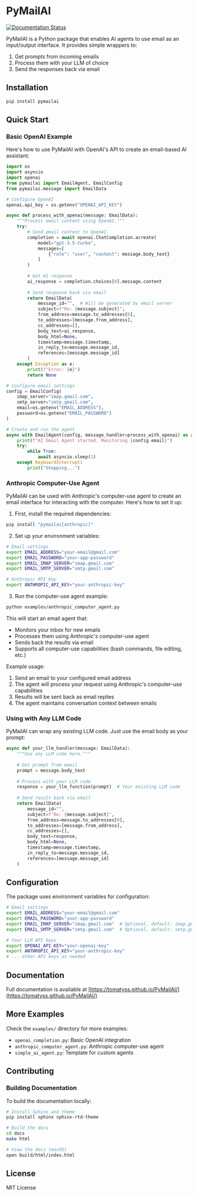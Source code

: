 # PyMailAI

[![Documentation Status](https://github.com/tomatyss/PyMailAI/actions/workflows/docs.yml/badge.svg)](https://tomatyss.github.io/PyMailAI/)

PyMailAI is a Python package that enables AI agents to use email as an input/output interface. It provides simple wrappers to:
1. Get prompts from incoming emails
2. Process them with your LLM of choice
3. Send the responses back via email

## Installation

```bash
pip install pymailai
```

## Quick Start

### Basic OpenAI Example

Here's how to use PyMailAI with OpenAI's API to create an email-based AI assistant:

```python
import os
import asyncio
import openai
from pymailai import EmailAgent, EmailConfig
from pymailai.message import EmailData

# Configure OpenAI
openai.api_key = os.getenv("OPENAI_API_KEY")

async def process_with_openai(message: EmailData):
    """Process email content using OpenAI."""
    try:
        # Send email content to OpenAI
        completion = await openai.ChatCompletion.acreate(
            model="gpt-3.5-turbo",
            messages=[
                {"role": "user", "content": message.body_text}
            ]
        )
        
        # Get AI response
        ai_response = completion.choices[0].message.content
        
        # Send response back via email
        return EmailData(
            message_id="",  # Will be generated by email server
            subject=f"Re: {message.subject}",
            from_address=message.to_addresses[0],
            to_addresses=[message.from_address],
            cc_addresses=[],
            body_text=ai_response,
            body_html=None,
            timestamp=message.timestamp,
            in_reply_to=message.message_id,
            references=[message.message_id]
        )
    except Exception as e:
        print(f"Error: {e}")
        return None

# Configure email settings
config = EmailConfig(
    imap_server="imap.gmail.com",
    smtp_server="smtp.gmail.com",
    email=os.getenv("EMAIL_ADDRESS"),
    password=os.getenv("EMAIL_PASSWORD")
)

# Create and run the agent
async with EmailAgent(config, message_handler=process_with_openai) as agent:
    print(f"AI Email Agent started. Monitoring {config.email}")
    try:
        while True:
            await asyncio.sleep(1)
    except KeyboardInterrupt:
        print("Stopping...")
```

### Anthropic Computer-Use Agent

PyMailAI can be used with Anthropic's computer-use agent to create an email interface for interacting with the computer. Here's how to set it up:

1. First, install the required dependencies:
```bash
pip install "pymailai[anthropic]"
```

2. Set up your environment variables:
```bash
# Email settings
export EMAIL_ADDRESS="your-email@gmail.com"
export EMAIL_PASSWORD="your-app-password"
export EMAIL_IMAP_SERVER="imap.gmail.com"
export EMAIL_SMTP_SERVER="smtp.gmail.com"

# Anthropic API key
export ANTHROPIC_API_KEY="your-anthropic-key"
```

3. Run the computer-use agent example:
```bash
python examples/anthropic_computer_agent.py
```

This will start an email agent that:
- Monitors your inbox for new emails
- Processes them using Anthropic's computer-use agent
- Sends back the results via email
- Supports all computer-use capabilities (bash commands, file editing, etc.)

Example usage:
1. Send an email to your configured email address
2. The agent will process your request using Anthropic's computer-use capabilities
3. Results will be sent back as email replies
4. The agent maintains conversation context between emails

### Using with Any LLM Code

PyMailAI can wrap any existing LLM code. Just use the email body as your prompt:

```python
async def your_llm_handler(message: EmailData):
    """Use any LLM code here."""
    
    # Get prompt from email
    prompt = message.body_text
    
    # Process with your LLM code
    response = your_llm_function(prompt)  # Your existing LLM code
    
    # Send result back via email
    return EmailData(
        message_id="",
        subject=f"Re: {message.subject}",
        from_address=message.to_addresses[0],
        to_addresses=[message.from_address],
        cc_addresses=[],
        body_text=response,
        body_html=None,
        timestamp=message.timestamp,
        in_reply_to=message.message_id,
        references=[message.message_id]
    )
```

## Configuration

The package uses environment variables for configuration:

```bash
# Email settings
export EMAIL_ADDRESS="your-email@gmail.com"
export EMAIL_PASSWORD="your-app-password"
export EMAIL_IMAP_SERVER="imap.gmail.com"  # Optional, default: imap.gmail.com
export EMAIL_SMTP_SERVER="smtp.gmail.com"  # Optional, default: smtp.gmail.com

# Your LLM API keys
export OPENAI_API_KEY="your-openai-key"
export ANTHROPIC_API_KEY="your-anthropic-key"
# ... other API keys as needed
```

## Documentation

Full documentation is available at [https://tomatyss.github.io/PyMailAI/](https://tomatyss.github.io/PyMailAI/)

## More Examples

Check the `examples/` directory for more examples:
- `openai_completion.py`: Basic OpenAI integration
- `anthropic_computer_agent.py`: Anthropic computer-use agent
- `simple_ai_agent.py`: Template for custom agents

## Contributing

### Building Documentation

To build the documentation locally:

```bash
# Install Sphinx and theme
pip install sphinx sphinx-rtd-theme

# Build the docs
cd docs
make html

# View the docs (macOS)
open build/html/index.html
```

## License

MIT License
